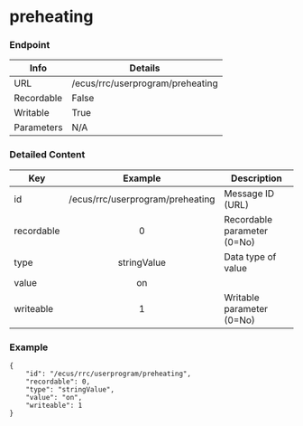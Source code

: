 # preheating



### Endpoint

| Info  | Details |
| ------------- | ------------- |
| URL   | /ecus/rrc/userprogram/preheating   |
| Recordable   | False   |
| Writable   | True   |
| Parameters  | N/A |

### Detailed Content

|  Key  | Example | Description |
| ------------- | :------: | ------------------------------ |
|  id | /ecus/rrc/userprogram/preheating | Message ID (URL) |
|  recordable | 0 | Recordable parameter (0=No) |
|  type | stringValue | Data type of value |
|  value | on |  |
|  writeable | 1 | Writable parameter (0=No) |



### Example
```
{
    "id": "/ecus/rrc/userprogram/preheating",
    "recordable": 0,
    "type": "stringValue",
    "value": "on",
    "writeable": 1
}
```
